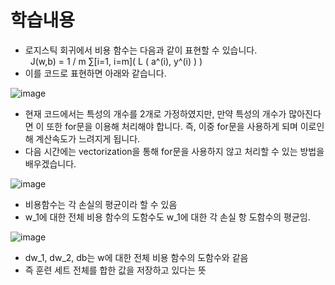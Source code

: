 # 학습내용
- 로지스틱 회귀에서 비용 함수는 다음과 같이 표현할 수 있습니다.
<br>&nbsp; J(w,b) = 1 / m ∑[i=1, i=m]( L ( a^(i), y^(i) ) )
- 이를 코드로 표현하면 아래와 같습니다.


![image](https://cphinf.pstatic.net/mooc/20180615_249/1529027949584hxeeh_PNG/image.PNG?type=w760)



- 현재 코드에서는 특성의 개수를 2개로 가정하였지만, 만약 특성의 개수가 많아진다면 이 또한 for문을 이용해 처리해야 합니다. 즉, 이중 for문을 사용하게 되며 이로인해 계산속도가 느려지게 됩니다.
- 다음 시간에는 vectorization을 통해 for문을 사용하지 않고 처리할 수 있는 방법을 배우겠습니다.


![image](https://user-images.githubusercontent.com/52098725/92381775-6c961000-f146-11ea-87fe-ca7345a0fac8.png)


- 비용함수는 각 손실의 평균이라 할 수 있음
- w_1에 대한 전체 비용 함수의 도함수도 w_1에 대한 각 손실 항 도함수의 평균임.


![image](https://user-images.githubusercontent.com/52098725/92381832-86375780-f146-11ea-8f3a-450c3c3b9d47.png)


- dw_1, dw_2, db는 w에 대한 전체 비용 함수의 도함수와 같음
- 즉 훈련 세트 전체를 합한 값을 저장하고 있다는 뜻
